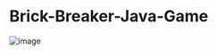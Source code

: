 # Brick-Breaker-Java-Game
![image](https://github.com/user-attachments/assets/a5c6bdeb-8fce-4aa7-adcc-235efdccd3dd)
